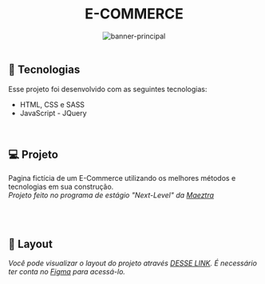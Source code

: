 <h1 align="center"> E-COMMERCE </h1>
<div align="center">
<img  alt=banner-principal src="imagens/banner-readme.png">
</div>


<br>

## 🚀 Tecnologias

Esse projeto foi desenvolvido com as seguintes tecnologias:

- HTML, CSS e SASS
- JavaScript - JQuery
<br>

## 💻 Projeto

Pagina fictícia de um E-Commerce utilizando os melhores métodos e tecnologias em sua construção.<br>
*Projeto feito no programa de estágio "Next-Level" da [Maeztra](https://maeztra.com/)*

<br><br>

## 🔖 Layout

*Você pode visualizar o layout do projeto através [DESSE LINK]( https://www.figma.com/file/3RqPfS5PW9whbQNCTTaoqA/%5B2020-09%5D-MZ---Layout-Teste-de-vagas-para-time-de-Devs). É necessário ter conta no [Figma](https://figma.com) para acessá-lo.*
